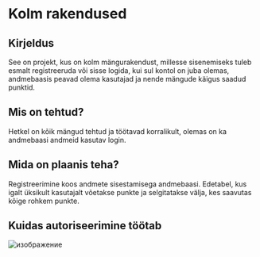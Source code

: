 # Kolm rakendused
## Kirjeldus
See on projekt, kus on kolm mängurakendust, millesse sisenemiseks tuleb esmalt registreeruda või sisse logida, kui sul kontol on juba olemas, andmebaasis peavad olema kasutajad ja nende mängude käigus saadud punktid.
## Mis on tehtud?
Hetkel on kõik mängud tehtud ja töötavad korralikult, olemas on ka andmebaasi andmeid kasutav login.
## Mida on plaanis teha?
Registreerimine koos andmete sisestamisega andmebaasi. Edetabel, kus igalt üksikult kasutajalt võetakse punkte ja selgitatakse välja, kes saavutas kõige rohkem punkte.
## Kuidas autoriseerimine töötab
![изображение](https://user-images.githubusercontent.com/77333208/194776730-8000fc35-e27d-4445-9518-6873c1ad8ed6.png)
